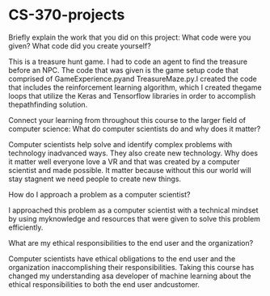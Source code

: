 # CS-370-projects
Briefly explain the work that you did on this project: What code were you given? What code did you create yourself?

This is a treasure hunt game. I had to code an agent to find the treasure before an NPC. The code that was given is the game setup code that comprised of GameExperience.pyand TreasureMaze.py.I created the code that includes the reinforcement learning algorithm, which I created thegame loops that utilize the Keras and Tensorflow libraries in order to accomplish thepathfinding solution.

Connect your learning from throughout this course to the larger field of computer science:
What do computer scientists do and why does it matter?

Computer scientists help solve and identify complex problems with technology inadvanced ways. They also create new technology. Why does it matter well everyone love a VR and that was created by a computer scientist and made possible. It matter because without this our world will stay stagnent we need people to create new things.

How do I approach a problem as a computer scientist?

I approached this problem as a computer scientist with a technical mindset by using myknowledge and resources that were given to solve this problem efficiently.

What are my ethical responsibilities to the end user and the organization?

Computer scientists have ethical obligations to the end user and the organization inaccomplishing their responsibilities. Taking this course has changed my understanding asa developer of machine learning about the ethical responsibilities to both the end user andcustomer.

